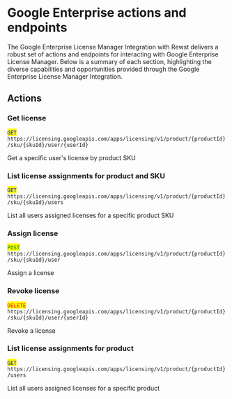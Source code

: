 # Google Enterprise actions and endpoints

The Google Enterprise License Manager Integration with Rewst delivers a robust set of actions and endpoints for interacting with Google Enterprise License Manager. Below is a summary of each section, highlighting the diverse capabilities and opportunities provided through the Google Enterprise License Manager Integration.

## Actions

### Get license

<mark style="color:blue;">`GET`</mark> `https://licensing.googleapis.com/apps/licensing/v1/product/{productId}/sku/{skuId}/user/{userId}`

Get a specific user's license by product SKU

### List license assignments for product and SKU

<mark style="color:blue;">`GET`</mark> `https://licensing.googleapis.com/apps/licensing/v1/product/{productId}/sku/{skuId}/users`

List all users assigned licenses for a specific product SKU

### Assign license

<mark style="color:green;">`POST`</mark> `https://licensing.googleapis.com/apps/licensing/v1/product/{productId}/sku/{skuId}/user`

Assign a license

### Revoke license

<mark style="color:red;">`DELETE`</mark> `https://licensing.googleapis.com/apps/licensing/v1/product/{productId}/sku/{skuId}/user/{userId}`

Revoke a license

### List license assignments for product

<mark style="color:blue;">`GET`</mark> `https://licensing.googleapis.com/apps/licensing/v1/product/{productId}/users`

List all users assigned licenses for a specific product
